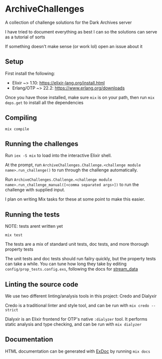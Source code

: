 # ArchiveChallenges
A collection of challenge solutions for the Dark Archives server

I have tried to document everything as best I can
so the solutions can serve as a tutorial of sorts

If something doesn't make sense (or work lol)
open an issue about it

## Setup

First install the following:
- Elixir ~> 1.10: https://elixir-lang.org/install.html
- Erlang/OTP ~> 22.2: https://www.erlang.org/downloads

Once you have those installed, make sure `mix` is on your path, then run
`mix deps.get` to install all the dependencies

## Compiling

`mix compile`

## Running the challenges

Run `iex -S mix` to load into the interactive Elixir shell.

At the prompt, run `ArchiveChallenges.Challenge.<challenge module name>.run_challenge()` to run through the challenge automatically.

Run `ArchiveChallenges.Challenge.<challenge module name>.run_challenge_manual([<comma separated args>])` to run the challenge with supplied input.

I plan on writing Mix tasks for these at some point to make this easier.

## Running the tests

NOTE: tests arent written yet

`mix test`

The tests are a mix of standard unit tests, doc tests, and more
thorough property tests

The unit tests and doc tests should run failry quickly, but the property
tests can take a while. You can tune how long they take by editing
`config/prop_tests.config.exs`, following the docs for
[stream_data](https://hexdocs.pm/stream_data/ExUnitProperties.html#check/1-options)

## Linting the source code

We use two different linting/analysis tools in this project: Credo and Dialyxir

Credo is a traditional linter and style tool, and can be run with `mix credo --strict`

Dialyxir is an Elixir frontend for OTP's native `:dialyzer` tool. It
performs static analysis and type checking, and can be run with
`mix dialyzer`

## Documentation

HTML documentation can be generated with [ExDoc](https://github.com/elixir-lang/ex_doc) by running `mix docs`

